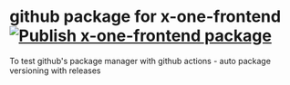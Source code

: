 # github package for x-one-frontend [![Publish x-one-frontend package](https://github.com/x-iae/github-package-test/actions/workflows/publish-npm.yml/badge.svg?branch=v1.0.0)](https://github.com/x-iae/github-package-test/actions/workflows/publish-npm.yml)
To test github's package manager with github actions -  auto package versioning with releases
